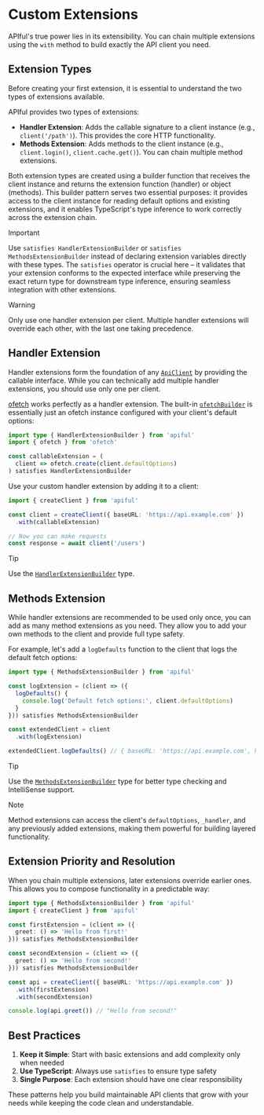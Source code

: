 # Custom Extensions

APIful's true power lies in its extensibility. You can chain multiple extensions using the `with` method to build exactly the API client you need.

## Extension Types

Before creating your first extension, it is essential to understand the two types of extensions available.

APIful provides two types of extensions:

- **Handler Extension**: Adds the callable signature to a client instance (e.g., `client('/path')`). This provides the core HTTP functionality.
- **Methods Extension**: Adds methods to the client instance (e.g., `client.login()`, `client.cache.get()`). You can chain multiple method extensions.

Both extension types are created using a builder function that receives the client instance and returns the extension function (handler) or object (methods). This builder pattern serves two essential purposes: it provides access to the client instance for reading default options and existing extensions, and it enables TypeScript's type inference to work correctly across the extension chain.

> [!IMPORTANT]
> Use `satisfies HandlerExtensionBuilder` or `satisfies MethodsExtensionBuilder` instead of declaring extension variables directly with these types. The `satisfies` operator is crucial here – it validates that your extension conforms to the expected interface while preserving the exact return type for downstream type inference, ensuring seamless integration with other extensions.

> [!WARNING]
> Only use one handler extension per client. Multiple handler extensions will override each other, with the last one taking precedence.

## Handler Extension

Handler extensions form the foundation of any [`ApiClient`](/reference/api-client) by providing the callable interface. While you can technically add multiple handler extensions, you should use only one per client.

[ofetch](https://github.com/unjs/ofetch) works perfectly as a handler extension. The built-in [`ofetchBuilder`](/extensions/ofetch) is essentially just an ofetch instance configured with your client's default options:

```ts
import type { HandlerExtensionBuilder } from 'apiful'
import { ofetch } from 'ofetch'

const callableExtension = (
  client => ofetch.create(client.defaultOptions)
) satisfies HandlerExtensionBuilder
```

Use your custom handler extension by adding it to a client:

```ts
import { createClient } from 'apiful'

const client = createClient({ baseURL: 'https://api.example.com' })
  .with(callableExtension)

// Now you can make requests
const response = await client('/users')
```

> [!TIP]
> Use the [`HandlerExtensionBuilder`](/reference/handler-extension-builder) type.

## Methods Extension

While handler extensions are recommended to be used only once, you can add as many method extensions as you need. They allow you to add your own methods to the client and provide full type safety.

For example, let's add a `logDefaults` function to the client that logs the default fetch options:

```ts
import type { MethodsExtensionBuilder } from 'apiful'

const logExtension = (client => ({
  logDefaults() {
    console.log('Default fetch options:', client.defaultOptions)
  }
})) satisfies MethodsExtensionBuilder

const extendedClient = client
  .with(logExtension)

extendedClient.logDefaults() // { baseURL: 'https://api.example.com', headers: { Authorization: 'Bearer <your-bearer-token>' } }
```

> [!TIP]
> Use the [`MethodsExtensionBuilder`](/reference/methods-extension-builder) type for better type checking and IntelliSense support.

> [!NOTE]
> Method extensions can access the client's `defaultOptions`, `_handler`, and any previously added extensions, making them powerful for building layered functionality.

## Extension Priority and Resolution

When you chain multiple extensions, later extensions override earlier ones. This allows you to compose functionality in a predictable way:

```ts
import type { MethodsExtensionBuilder } from 'apiful'
import { createClient } from 'apiful'

const firstExtension = (client => ({
  greet: () => 'Hello from first!'
})) satisfies MethodsExtensionBuilder

const secondExtension = (client => ({
  greet: () => 'Hello from second!'
})) satisfies MethodsExtensionBuilder

const api = createClient({ baseURL: 'https://api.example.com' })
  .with(firstExtension)
  .with(secondExtension)

console.log(api.greet()) // "Hello from second!"
```

## Best Practices

1. **Keep it Simple**: Start with basic extensions and add complexity only when needed
2. **Use TypeScript**: Always use `satisfies` to ensure type safety
3. **Single Purpose**: Each extension should have one clear responsibility

These patterns help you build maintainable API clients that grow with your needs while keeping the code clean and understandable.
